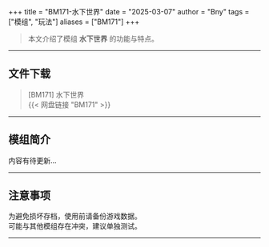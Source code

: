 +++
title = "BM171-水下世界"
date = "2025-03-07"
author = "Bny"
tags = ["模组", "玩法"]
aliases = ["BM171"]
+++

> 本文介绍了模组 **水下世界** 的功能与特点。

---

## 文件下载

> [BM171] 水下世界  
{{< 网盘链接 "BM171" >}}  

---

## 模组简介

>  
内容有待更新...  

---

## 注意事项

>  
为避免损坏存档，使用前请备份游戏数据。  
可能与其他模组存在冲突，建议单独测试。  

---

